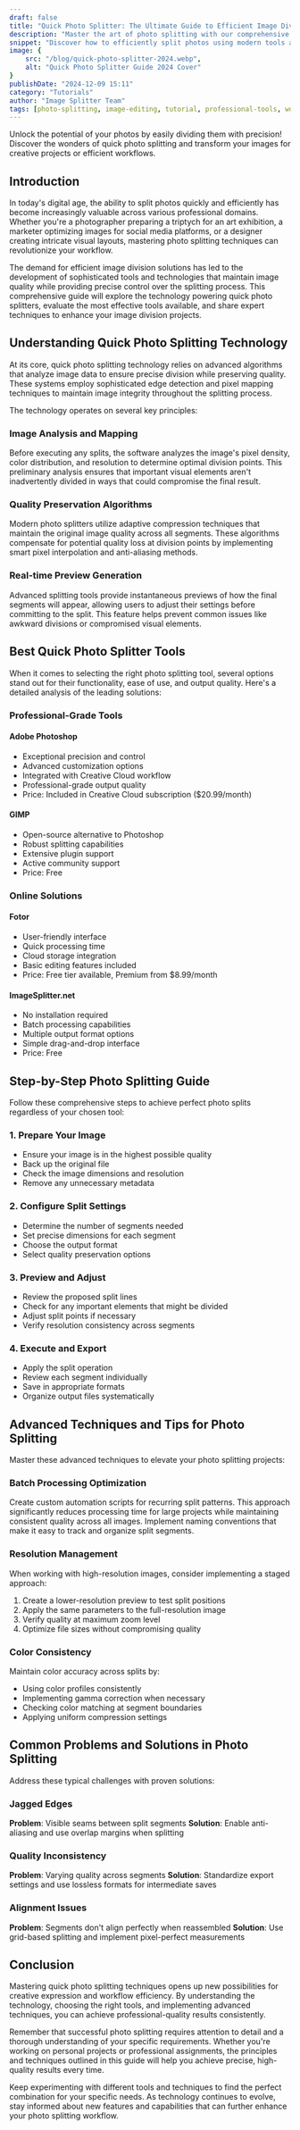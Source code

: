 ```yaml
---
draft: false
title: "Quick Photo Splitter: The Ultimate Guide to Efficient Image Division [2024]"
description: "Master the art of photo splitting with our comprehensive guide. Learn about advanced splitting technologies, professional tools, and expert techniques for achieving perfect image divisions while maintaining quality."
snippet: "Discover how to efficiently split photos using modern tools and techniques, perfect for photographers, designers, and digital content creators."
image: {
    src: "/blog/quick-photo-splitter-2024.webp",
    alt: "Quick Photo Splitter Guide 2024 Cover"
}
publishDate: "2024-12-09 15:11"
category: "Tutorials"
author: "Image Splitter Team"
tags: [photo-splitting, image-editing, tutorial, professional-tools, workflow-optimization, digital-photography]
---
```


Unlock the potential of your photos by easily dividing them with precision! Discover the wonders of quick photo splitting and transform your images for creative projects or efficient workflows.

## Introduction

In today's digital age, the ability to split photos quickly and efficiently has become increasingly valuable across various professional domains. Whether you're a photographer preparing a triptych for an art exhibition, a marketer optimizing images for social media platforms, or a designer creating intricate visual layouts, mastering photo splitting techniques can revolutionize your workflow.

The demand for efficient image division solutions has led to the development of sophisticated tools and technologies that maintain image quality while providing precise control over the splitting process. This comprehensive guide will explore the technology powering quick photo splitters, evaluate the most effective tools available, and share expert techniques to enhance your image division projects.

## Understanding Quick Photo Splitting Technology

At its core, quick photo splitting technology relies on advanced algorithms that analyze image data to ensure precise division while preserving quality. These systems employ sophisticated edge detection and pixel mapping techniques to maintain image integrity throughout the splitting process.

The technology operates on several key principles:

### Image Analysis and Mapping
Before executing any splits, the software analyzes the image's pixel density, color distribution, and resolution to determine optimal division points. This preliminary analysis ensures that important visual elements aren't inadvertently divided in ways that could compromise the final result.

### Quality Preservation Algorithms
Modern photo splitters utilize adaptive compression techniques that maintain the original image quality across all segments. These algorithms compensate for potential quality loss at division points by implementing smart pixel interpolation and anti-aliasing methods.

### Real-time Preview Generation
Advanced splitting tools provide instantaneous previews of how the final segments will appear, allowing users to adjust their settings before committing to the split. This feature helps prevent common issues like awkward divisions or compromised visual elements.

## Best Quick Photo Splitter Tools

When it comes to selecting the right photo splitting tool, several options stand out for their functionality, ease of use, and output quality. Here's a detailed analysis of the leading solutions:

### Professional-Grade Tools

#### Adobe Photoshop
- Exceptional precision and control
- Advanced customization options
- Integrated with Creative Cloud workflow
- Professional-grade output quality
- Price: Included in Creative Cloud subscription ($20.99/month)

#### GIMP
- Open-source alternative to Photoshop
- Robust splitting capabilities
- Extensive plugin support
- Active community support
- Price: Free

### Online Solutions

#### Fotor
- User-friendly interface
- Quick processing time
- Cloud storage integration
- Basic editing features included
- Price: Free tier available, Premium from $8.99/month

#### ImageSplitter.net
- No installation required
- Batch processing capabilities
- Multiple output format options
- Simple drag-and-drop interface
- Price: Free

## Step-by-Step Photo Splitting Guide

Follow these comprehensive steps to achieve perfect photo splits regardless of your chosen tool:

### 1. Prepare Your Image
- Ensure your image is in the highest possible quality
- Back up the original file
- Check the image dimensions and resolution
- Remove any unnecessary metadata

### 2. Configure Split Settings
- Determine the number of segments needed
- Set precise dimensions for each segment
- Choose the output format
- Select quality preservation options

### 3. Preview and Adjust
- Review the proposed split lines
- Check for any important elements that might be divided
- Adjust split points if necessary
- Verify resolution consistency across segments

### 4. Execute and Export
- Apply the split operation
- Review each segment individually
- Save in appropriate formats
- Organize output files systematically

## Advanced Techniques and Tips for Photo Splitting

Master these advanced techniques to elevate your photo splitting projects:

### Batch Processing Optimization
Create custom automation scripts for recurring split patterns. This approach significantly reduces processing time for large projects while maintaining consistent quality across all images. Implement naming conventions that make it easy to track and organize split segments.

### Resolution Management
When working with high-resolution images, consider implementing a staged approach:

1. Create a lower-resolution preview to test split positions
2. Apply the same parameters to the full-resolution image
3. Verify quality at maximum zoom level
4. Optimize file sizes without compromising quality

### Color Consistency
Maintain color accuracy across splits by:
- Using color profiles consistently
- Implementing gamma correction when necessary
- Checking color matching at segment boundaries
- Applying uniform compression settings

## Common Problems and Solutions in Photo Splitting

Address these typical challenges with proven solutions:

### Jagged Edges
**Problem**: Visible seams between split segments
**Solution**: Enable anti-aliasing and use overlap margins when splitting

### Quality Inconsistency
**Problem**: Varying quality across segments
**Solution**: Standardize export settings and use lossless formats for intermediate saves

### Alignment Issues
**Problem**: Segments don't align perfectly when reassembled
**Solution**: Use grid-based splitting and implement pixel-perfect measurements

## Conclusion

Mastering quick photo splitting techniques opens up new possibilities for creative expression and workflow efficiency. By understanding the technology, choosing the right tools, and implementing advanced techniques, you can achieve professional-quality results consistently.

Remember that successful photo splitting requires attention to detail and a thorough understanding of your specific requirements. Whether you're working on personal projects or professional assignments, the principles and techniques outlined in this guide will help you achieve precise, high-quality results every time.

Keep experimenting with different tools and techniques to find the perfect combination for your specific needs. As technology continues to evolve, stay informed about new features and capabilities that can further enhance your photo splitting workflow.
